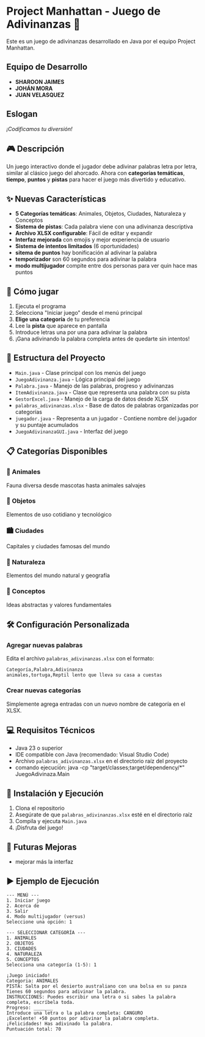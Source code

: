 # Project Manhattan - Juego de Adivinanzas 🎯

Este es un juego de adivinanzas desarrollado en Java por el equipo Project Manhattan.

## Equipo de Desarrollo
- **SHAROON JAIMES**
- **JOHÁN MORA**  
- **JUAN VELASQUEZ**

## Eslogan
*¡Codificamos tu diversión!*

## 🎮 Descripción
Un juego interactivo donde el jugador debe adivinar palabras letra por letra, similar al clásico juego del ahorcado. Ahora con **categorías temáticas**, **tiempo**, **puntos** y **pistas** para hacer el juego más divertido y educativo.

## ✨ Nuevas Características
- **5 Categorías temáticas**: Animales, Objetos, Ciudades, Naturaleza y Conceptos
- **Sistema de pistas**: Cada palabra viene con una adivinanza descriptiva
- **Archivo XLSX configurable**: Fácil de editar y expandir
- **Interfaz mejorada** con emojis y mejor experiencia de usuario
- **Sistema de intentos limitados** (6 oportunidades)
- **sitema de puntos** hay bonificación al adivinar la palabra 
- **temporizador** son 60 segundos para adivinar la palabra
- **modo multijugador** compite entre dos personas para ver quin hace mas puntos 

## 🎯 Cómo jugar
1. Ejecuta el programa
2. Selecciona "Iniciar juego" desde el menú principal
3. **Elige una categoría** de tu preferencia
4. Lee la **pista** que aparece en pantalla
5. Introduce letras una por una para adivinar la palabra
6. ¡Gana adivinando la palabra completa antes de quedarte sin intentos!

## 📁 Estructura del Proyecto
- `Main.java` - Clase principal con los menús del juego
- `JuegoAdivinanza.java` - Lógica principal del juego
- `Palabra.java` - Manejo de las palabras, progreso y adivinanzas
- `ItemAdivinanza.java` - Clase que representa una palabra con su pista
- `GestorExcel.java` - Manejo de la carga de datos desde XLSX
- `palabras_adivinanzas.xlsx` - Base de datos de palabras organizadas por categorías
- `juegador.java` - Representa a un jugador - Contiene nombre del jugador y su puntaje acumulados
- `JuegoAdivinanzaGUI.java` - Interfaz del juego 
## 📋 Categorías Disponibles

### 🐾 Animales
Fauna diversa desde mascotas hasta animales salvajes

### 🔧 Objetos
Elementos de uso cotidiano y tecnológico

### 🏙️ Ciudades
Capitales y ciudades famosas del mundo

### 🌿 Naturaleza
Elementos del mundo natural y geografía

### 💭 Conceptos
Ideas abstractas y valores fundamentales

## 🛠️ Configuración Personalizada

### Agregar nuevas palabras
Edita el archivo `palabras_adivinanzas.xlsx` con el formato:
```
Categoría,Palabra,Adivinanza
animales,tortuga,Reptil lento que lleva su casa a cuestas
```

### Crear nuevas categorías
Simplemente agrega entradas con un nuevo nombre de categoría en el XLSX.

## 💻 Requisitos Técnicos
- Java 23 o superior
- IDE compatible con Java (recomendado: Visual Studio Code)
- Archivo `palabras_adivinanzas.xlsx` en el directorio raíz del proyecto
- comando ejecución: java -cp "target/classes;target/dependency/*" JuegoAdivinaza.Main


## 🚀 Instalación y Ejecución
1. Clona el repositorio
2. Asegúrate de que `palabras_adivinanzas.xlsx` esté en el directorio raíz
3. Compila y ejecuta `Main.java`
4. ¡Disfruta del juego!

## 🔮 Futuras Mejoras
- mejorar más la interfaz

## ▶️ Ejemplo de Ejecución

```
--- MENÚ ---
1. Iniciar juego
2. Acerca de
3. Salir
4. Modo multijugador (versus)
Seleccione una opción: 1

--- SELECCIONAR CATEGORÍA ---
1. ANIMALES
2. OBJETOS
3. CIUDADES
4. NATURALEZA
5. CONCEPTOS
Selecciona una categoría (1-5): 1

¡Juego iniciado!
Categoria: ANIMALES
PISTA: Salta por el desierto australiano con una bolsa en su panza
Tienes 60 segundos para adivinar la palabra.
INSTRUCCIONES: Puedes escribir una letra o si sabes la palabra completa, escríbela toda.
Progreso: _______
Introduce una letra o la palabra completa: CANGURO
¡Excelente! +50 puntos por adivinar la palabra completa.
¡Felicidades! Has adivinado la palabra.
Puntuación total: 70

